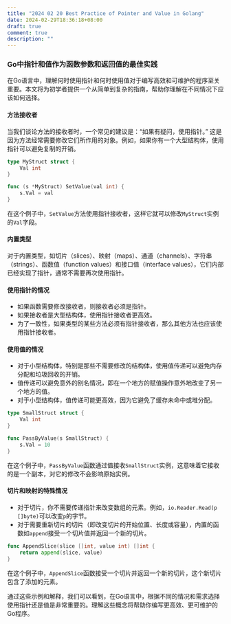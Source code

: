 ```yaml
---
title: "2024 02 20 Best Practice of Pointer and Value in Golang"
date: 2024-02-29T18:36:18+08:00
draft: true
comment: true
description: ""
---
```


### Go中指针和值作为函数参数和返回值的最佳实践

在Go语言中，理解何时使用指针和何时使用值对于编写高效和可维护的程序至关重要。本文将为初学者提供一个从简单到复杂的指南，帮助你理解在不同情况下应该如何选择。

#### 方法接收者

当我们谈论方法的接收者时，一个常见的建议是：“如果有疑问，使用指针。” 这是因为方法经常需要修改它们所作用的对象。例如，如果你有一个大型结构体，使用指针可以避免复制的开销。

```go
type MyStruct struct {
    Val int
}

func (s *MyStruct) SetValue(val int) {
    s.Val = val
}
```

在这个例子中，`SetValue`方法使用指针接收者，这样它就可以修改`MyStruct`实例的`Val`字段。

#### 内置类型

对于内置类型，如切片（slices）、映射（maps）、通道（channels）、字符串（strings）、函数值（function values）和接口值（interface values），它们内部已经实现了指针，通常不需要再次使用指针。

#### 使用指针的情况

- 如果函数需要修改接收者，则接收者必须是指针。
- 如果接收者是大型结构体，使用指针接收者更高效。
- 为了一致性，如果类型的某些方法必须有指针接收者，那么其他方法也应该使用指针接收者。

#### 使用值的情况

- 对于小型结构体，特别是那些不需要修改的结构体，使用值传递可以避免内存分配和垃圾回收的开销。
- 值传递可以避免意外的别名情况，即在一个地方的赋值操作意外地改变了另一个地方的值。
- 对于小型结构体，值传递可能更高效，因为它避免了缓存未命中或堆分配。

```go
type SmallStruct struct {
    Val int
}

func PassByValue(s SmallStruct) {
    s.Val = 10
}
```

在这个例子中，`PassByValue`函数通过值接收`SmallStruct`实例，这意味着它接收的是一个副本，对它的修改不会影响原始实例。

#### 切片和映射的特殊情况

- 对于切片，你不需要传递指针来改变数组的元素。例如，`io.Reader.Read(p []byte)`可以改变`p`的字节。
- 对于需要重新切片的切片（即改变切片的开始位置、长度或容量），内置的函数如`append`接受一个切片值并返回一个新的切片。

```go
func AppendSlice(slice []int, value int) []int {
    return append(slice, value)
}
```

在这个例子中，`AppendSlice`函数接受一个切片并返回一个新的切片，这个新切片包含了添加的元素。

通过这些示例和解释，我们可以看到，在Go语言中，根据不同的情况和需求选择使用指针还是值是非常重要的。理解这些概念将帮助你编写更高效、更可维护的Go程序。
